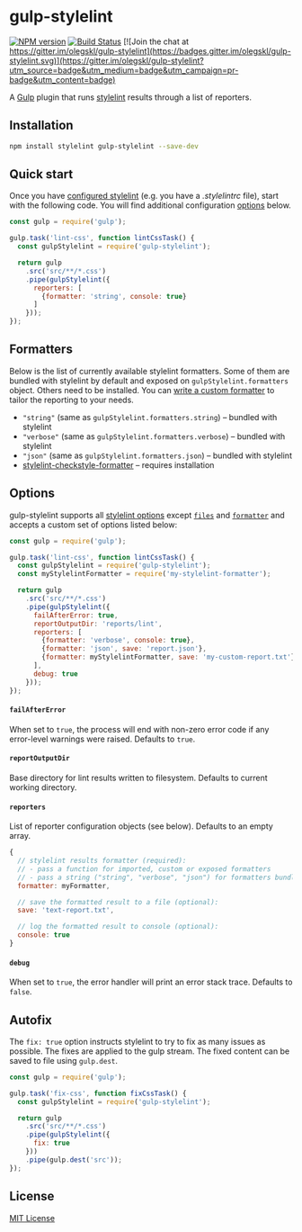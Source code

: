 # gulp-stylelint

[![NPM version](http://img.shields.io/npm/v/gulp-stylelint.svg)](https://www.npmjs.org/package/gulp-stylelint)
[![Build Status](https://travis-ci.org/olegskl/gulp-stylelint.svg?branch=master)](https://travis-ci.org/olegskl/gulp-stylelint)
[![Join the chat at https://gitter.im/olegskl/gulp-stylelint](https://badges.gitter.im/olegskl/gulp-stylelint.svg)](https://gitter.im/olegskl/gulp-stylelint?utm_source=badge&utm_medium=badge&utm_campaign=pr-badge&utm_content=badge)

A [Gulp](http://gulpjs.com/) plugin that runs [stylelint](https://github.com/stylelint/stylelint) results through a list of reporters.

## Installation

```bash
npm install stylelint gulp-stylelint --save-dev
```

## Quick start

Once you have [configured stylelint](http://stylelint.io/user-guide/configuration/) (e.g. you have a *.stylelintrc* file), start with the following code. You will find additional configuration [options](#options) below.

```js
const gulp = require('gulp');

gulp.task('lint-css', function lintCssTask() {
  const gulpStylelint = require('gulp-stylelint');

  return gulp
    .src('src/**/*.css')
    .pipe(gulpStylelint({
      reporters: [
        {formatter: 'string', console: true}
      ]
    }));
});
```

## Formatters

Below is the list of currently available stylelint formatters. Some of them are bundled with stylelint by default and exposed on `gulpStylelint.formatters` object. Others need to be installed. You can [write a custom formatter](http://stylelint.io/developer-guide/formatters/) to tailor the reporting to your needs.

 - `"string"` (same as `gulpStylelint.formatters.string`) – bundled with stylelint
 - `"verbose"` (same as `gulpStylelint.formatters.verbose`) – bundled with stylelint
 - `"json"` (same as `gulpStylelint.formatters.json`) – bundled with stylelint
 -  [stylelint-checkstyle-formatter](https://github.com/davidtheclark/stylelint-checkstyle-formatter) – requires installation

## Options

gulp-stylelint supports all [stylelint options](http://stylelint.io/user-guide/node-api/#options) except [`files`](http://stylelint.io/user-guide/node-api/#files) and [`formatter`](http://stylelint.io/user-guide/node-api/#formatter) and accepts a custom set of options listed below:

```js
const gulp = require('gulp');

gulp.task('lint-css', function lintCssTask() {
  const gulpStylelint = require('gulp-stylelint');
  const myStylelintFormatter = require('my-stylelint-formatter');

  return gulp
    .src('src/**/*.css')
    .pipe(gulpStylelint({
      failAfterError: true,
      reportOutputDir: 'reports/lint',
      reporters: [
        {formatter: 'verbose', console: true},
        {formatter: 'json', save: 'report.json'},
        {formatter: myStylelintFormatter, save: 'my-custom-report.txt'}
      ],
      debug: true
    }));
});
```

#### `failAfterError`

When set to `true`, the process will end with non-zero error code if any error-level warnings were raised. Defaults to `true`.

#### `reportOutputDir`

Base directory for lint results written to filesystem. Defaults to current working directory.

#### `reporters`

List of reporter configuration objects (see below). Defaults to an empty array.

```js
{
  // stylelint results formatter (required):
  // - pass a function for imported, custom or exposed formatters
  // - pass a string ("string", "verbose", "json") for formatters bundled with stylelint
  formatter: myFormatter,

  // save the formatted result to a file (optional):
  save: 'text-report.txt',

  // log the formatted result to console (optional):
  console: true
}
```

#### `debug`

When set to `true`, the error handler will print an error stack trace. Defaults to `false`.

## Autofix

The `fix: true` option instructs stylelint to try to fix as many issues as possible. The fixes are applied to the gulp stream. The fixed content can be saved to file using `gulp.dest`.

```js
const gulp = require('gulp');

gulp.task('fix-css', function fixCssTask() {
  const gulpStylelint = require('gulp-stylelint');

  return gulp
    .src('src/**/*.css')
    .pipe(gulpStylelint({
      fix: true
    }))
    .pipe(gulp.dest('src'));
});
```

## License

[MIT License](http://opensource.org/licenses/MIT)
